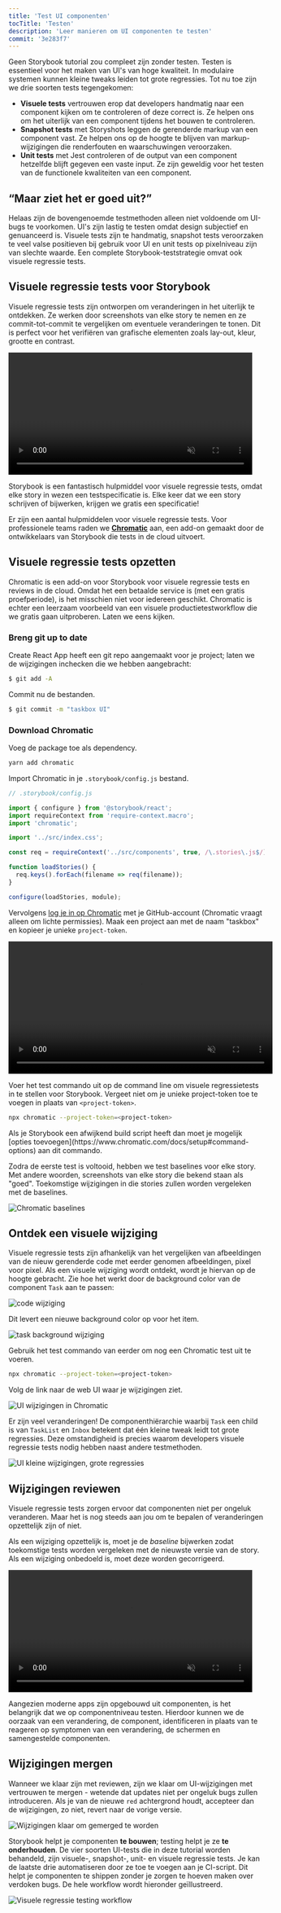 ```yaml
---
title: 'Test UI componenten'
tocTitle: 'Testen'
description: 'Leer manieren om UI componenten te testen'
commit: '3e283f7'
---
```


Geen Storybook tutorial zou compleet zijn zonder testen. Testen is essentieel voor het maken van UI's van hoge kwaliteit. In modulaire systemen kunnen kleine tweaks leiden tot grote regressies. Tot nu toe zijn we drie soorten tests tegengekomen:

- **Visuele tests** vertrouwen erop dat developers handmatig naar een component kijken om te controleren of deze correct is. Ze helpen ons om het uiterlijk van een component tijdens het bouwen te controleren.
- **Snapshot tests** met Storyshots leggen de gerenderde markup van een component vast. Ze helpen ons op de hoogte te blijven van markup-wijzigingen die renderfouten en waarschuwingen veroorzaken.
- **Unit tests** met Jest controleren of de output van een component hetzelfde blijft gegeven een vaste input. Ze zijn geweldig voor het testen van de functionele kwaliteiten van een component.

## “Maar ziet het er goed uit?”

Helaas zijn de bovengenoemde testmethoden alleen niet voldoende om UI-bugs te voorkomen. UI's zijn lastig te testen omdat design subjectief en genuanceerd is. Visuele tests zijn te handmatig, snapshot tests veroorzaken te veel valse positieven bij gebruik voor UI en unit tests op pixelniveau zijn van slechte waarde. Een complete Storybook-teststrategie omvat ook visuele regressie tests.

## Visuele regressie tests voor Storybook

Visuele regressie tests zijn ontworpen om veranderingen in het uiterlijk te ontdekken. Ze werken door screenshots van elke story te nemen en ze commit-tot-commit te vergelijken om eventuele veranderingen te tonen. Dit is perfect voor het verifiëren van grafische elementen zoals lay-out, kleur, grootte en contrast.

<video autoPlay muted playsInline loop style="width:480px; margin: 0 auto;">
  <source
    src="/intro-to-storybook/visual-regression-testing.mp4"
    type="video/mp4"
  />
</video>

Storybook is een fantastisch hulpmiddel voor visuele regressie tests, omdat elke story in wezen een testspecificatie is. Elke keer dat we een story schrijven of bijwerken, krijgen we gratis een specificatie!

Er zijn een aantal hulpmiddelen voor visuele regressie tests. Voor professionele teams raden we [**Chromatic**](https://www.chromatic.com/) aan, een add-on gemaakt door de ontwikkelaars van Storybook die tests in de cloud uitvoert.

## Visuele regressie tests opzetten

Chromatic is een add-on voor Storybook voor visuele regressie tests en reviews in de cloud. Omdat het een betaalde service is (met een gratis proefperiode), is het misschien niet voor iedereen geschikt. Chromatic is echter een leerzaam voorbeeld van een visuele productietestworkflow die we gratis gaan uitproberen. Laten we eens kijken.

### Breng git up to date

Create React App heeft een git repo aangemaakt voor je project; laten we de wijzigingen inchecken die we hebben aangebracht:

```bash
$ git add -A
```

Commit nu de bestanden.

```bash
$ git commit -m "taskbox UI"
```

### Download Chromatic

Voeg de package toe als dependency.

```bash
yarn add chromatic
```

Import Chromatic in je `.storybook/config.js` bestand.

```javascript
// .storybook/config.js

import { configure } from '@storybook/react';
import requireContext from 'require-context.macro';
import 'chromatic';

import '../src/index.css';

const req = requireContext('../src/components', true, /\.stories\.js$/);

function loadStories() {
  req.keys().forEach(filename => req(filename));
}

configure(loadStories, module);
```

Vervolgens [log je in op Chromatic](https://www.chromatic.com/start) met je GitHub-account (Chromatic vraagt alleen om lichte permissies). Maak een project aan met de naam "taskbox" en kopieer je unieke `project-token`.

<video autoPlay muted playsInline loop style="width:520px; margin: 0 auto;">
  <source
    src="/intro-to-storybook/chromatic-setup-learnstorybook.mp4"
    type="video/mp4"
  />
</video>

Voer het test commando uit op de command line om visuele regressietests in te stellen voor Storybook. Vergeet niet om je unieke project-token toe te voegen in plaats van `<project-token>`.

```bash
npx chromatic --project-token=<project-token>
```

<div class="aside">
Als je Storybook een afwijkend build script heeft dan moet je mogelijk [opties toevoegen](https://www.chromatic.com/docs/setup#command-options) aan dit commando.
</div>

Zodra de eerste test is voltooid, hebben we test baselines voor elke story. Met andere woorden, screenshots van elke story die bekend staan als "goed". Toekomstige wijzigingen in die stories zullen worden vergeleken met de baselines.

![Chromatic baselines](/intro-to-storybook/chromatic-baselines.png)

## Ontdek een visuele wijziging

Visuele regressie tests zijn afhankelijk van het vergelijken van afbeeldingen van de nieuw gerenderde code met eerder genomen afbeeldingen, pixel voor pixel. Als een visuele wijziging wordt ontdekt, wordt je hiervan op de hoogte gebracht. Zie hoe het werkt door de background color van de component `Task` aan te passen:

![code wijziging](/intro-to-storybook/chromatic-change-to-task-component.png)

Dit levert een nieuwe background color op voor het item.

![task background wijziging](/intro-to-storybook/chromatic-task-change.png)

Gebruik het test commando van eerder om nog een Chromatic test uit te voeren.

```bash
npx chromatic --project-token=<project-token>
```

Volg de link naar de web UI waar je wijzigingen ziet.

![UI wijzigingen in Chromatic](/intro-to-storybook/chromatic-catch-changes.png)

Er zijn veel veranderingen! De componenthiërarchie waarbij `Task` een child is van `TaskList` en `Inbox` betekent dat één kleine tweak leidt tot grote regressies. Deze omstandigheid is precies waarom developers visuele regressie tests nodig hebben naast andere testmethoden.

![UI kleine wijzigingen, grote regressies](/intro-to-storybook/minor-major-regressions.gif)

## Wijzigingen reviewen

Visuele regressie tests zorgen ervoor dat componenten niet per ongeluk veranderen. Maar het is nog steeds aan jou om te bepalen of veranderingen opzettelijk zijn of niet.

Als een wijziging opzettelijk is, moet je de _baseline_ bijwerken zodat toekomstige tests worden vergeleken met de nieuwste versie van de story. Als een wijziging onbedoeld is, moet deze worden gecorrigeerd.

<video autoPlay muted playsInline loop style="width:480px; margin: 0 auto;">
  <source
    src="/intro-to-storybook/website-workflow-review-merge-optimized.mp4"
    type="video/mp4"
  />
</video>

Aangezien moderne apps zijn opgebouwd uit componenten, is het belangrijk dat we op componentniveau testen. Hierdoor kunnen we de oorzaak van een verandering, de component, identificeren in plaats van te reageren op symptomen van een verandering, de schermen en samengestelde componenten.

## Wijzigingen mergen

Wanneer we klaar zijn met reviewen, zijn we klaar om UI-wijzigingen met vertrouwen te mergen - wetende dat updates niet per ongeluk bugs zullen introduceren. Als je van de nieuwe `red` achtergrond houdt, accepteer dan de wijzigingen, zo niet, revert naar de vorige versie.

![Wijzigingen klaar om gemerged te worden](/intro-to-storybook/chromatic-review-finished.png)

Storybook helpt je componenten **te bouwen**; testing helpt je ze **te onderhouden**. De vier soorten UI-tests die in deze tutorial worden behandeld, zijn visuele-, snapshot-, unit- en visuele regressie tests. Je kan de laatste drie automatiseren door ze toe te voegen aan je CI-script. Dit helpt je componenten te shippen zonder je zorgen te hoeven maken over verdoken bugs. De hele workflow wordt hieronder geïllustreerd.

![Visuele regressie testing workflow](/intro-to-storybook/cdd-review-workflow.png)
